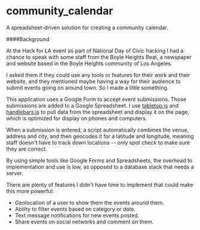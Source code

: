 community_calendar
==================

A spreadsheet-driven solution for creating a community calendar.

####Background

At the Hack for LA event as part of National Day of Civic hacking I had a chance to speak with some staff from the Boyle Heights Beat, a newspaper and website based in the Boyle Heights community of Los Angeles.

I asked them if they could use any tools or features for their work and their website, and they mentioned maybe having a way for their audience to submit events going on around town. So I made a little something.

This application uses a Google Form to accept event submissions. Those submissions are added to a Google Spreadsheet. I use [tabletop.js](https://github.com/jsoma/tabletop) and [handlebars.js](http://handlebarsjs.com/) to pull data from the spreadsheet and display it on the page, which is optimized for display on phones and computers.

When a submission is entered, a script automatically combines the venue, address and city, and then geocodes it for a latitude and longitude, meaning staff doesn't have to track down locations -- only spot check to make sure they are correct.

By using simple tools like Google Forms and Spreadsheets, the overhead to implementation and use is low, as opposed to a database stack that needs a server.

There are plenty of features I didn't have time to implement that could make this more powerful:

* Geolocation of a user to show them the events around them.
* Ability to filter events based on category or date.
* Text message notifications for new events posted.
* Share events on social networks and comment on them.
